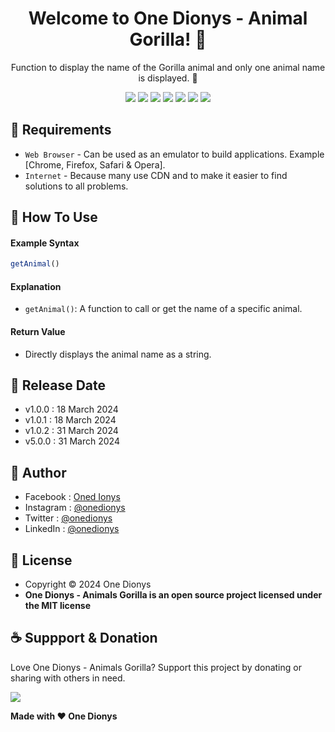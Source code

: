 <h1 align="center">Welcome to One Dionys - Animal Gorilla! 👋 </h1>

<p align="center">Function to display the name of the Gorilla animal and only one animal name is displayed. 💖 </p>

<p align="center">
<img src="https://img.shields.io/github/contributors/onedionys/onedionys-animal-gorilla?style=flat-square">
<img src="https://img.shields.io/github/issues/onedionys/onedionys-animal-gorilla?style=flat-square">
<img src="https://img.shields.io/github/stars/onedionys/onedionys-animal-gorilla?style=flat-square"> 
<img src="https://img.shields.io/github/forks/onedionys/onedionys-animal-gorilla?style=flat-square">
<img src="https://img.shields.io/github/last-commit/onedionys/onedionys-animal-gorilla.svg?style=flat-square">
<img src="https://img.shields.io/github/languages/code-size/onedionys/onedionys-animal-gorilla?style=flat-square">
<img src="https://img.shields.io/github/license/onedionys/onedionys-animal-gorilla?style=flat-square">
</p>

## 💾 Requirements

* `Web Browser` - Can be used as an emulator to build applications. Example [Chrome, Firefox, Safari & Opera].
* `Internet` - Because many use CDN and to make it easier to find solutions to all problems.

## 🎯 How To Use

#### Example Syntax

```javascript
getAnimal()
```

#### Explanation

* `getAnimal()`: A function to call or get the name of a specific animal.

#### Return Value

* Directly displays the animal name as a string.

## 📆 Release Date

* v1.0.0 : 18 March 2024
* v1.0.1 : 18 March 2024
* v1.0.2 : 31 March 2024
* v5.0.0 : 31 March 2024

## 🧑 Author

* Facebook : <a href="https://www.facebook.com/theonedionys"> Oned Ionys</a>
* Instagram : <a href="https://www.instagram.com/onedionys/"> @onedionys</a>
* Twitter : <a href="https://twitter.com/onedionys"> @onedionys</a>
* LinkedIn :  <a href="https://www.linkedin.com/in/onedionys/"> @onedionys</a>

## 📝 License

* Copyright © 2024 One Dionys
* **One Dionys - Animals Gorilla is an open source project licensed under the MIT license**

## ☕️ Suppport & Donation

Love One Dionys - Animals Gorilla? Support this project by donating or sharing with others in need.

<a href="https://www.buymeacoffee.com/onedionys"><img src="https://img.shields.io/badge/Buy_Me_A_Coffee-FFDD00?style=for-the-badge&logo=buy-me-a-coffee&logoColor=black"/> </a>

**Made with ❤️ One Dionys**
